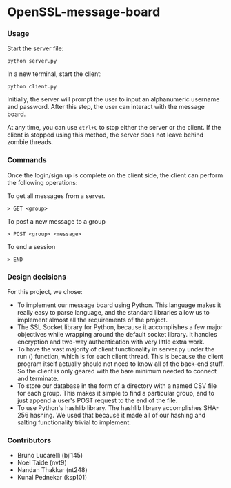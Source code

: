 # OpenSSL-message-board
### Usage
Start the server file:
```
python server.py
```

In a new terminal, start the client:
```
python client.py
```

Initially, the server will prompt the user to input an alphanumeric username and password. After this step, the user can interact with the message board.

At any time, you can use ```ctrl+C``` to stop either the server or the client. If the client is stopped using this method, the server does not leave behind zombie threads.

### Commands
Once the login/sign up is complete on the client side, the client can perform the following operations: 

To get all messages from a server.
```
> GET <group>
```

To post a new message to a group
```
> POST <group> <message>
```

To end a session
```
> END
```

### Design decisions
For this project, we chose:
- To implement our message board using Python. This language makes it really easy to parse language, and the standard libraries allow us to implement almost all the requirements of the project. 
- The SSL Socket library for Python, because it accomplishes a few major objectives while wrapping around the default socket library. It handles encryption and two-way authentication with very little extra work.
- To have the vast majority of client functionality in server.py under the run () function, which is for each client thread. This is because the client program itself actually should not need to know all of the back-end stuff. So the client is only geared with the bare minimum needed to connect and terminate. 
- To store our database in the form of a directory with a named CSV file for each group. This makes it simple to find a particular group, and to just append a user's POST request to the end of the file.
- To use Python's hashlib library. The hashlib library accomplishes SHA-256 hashing. We used that because it made all of our hashing and salting functionality trivial to implement.

### Contributors
- Bruno Lucarelli (bjl145)
- Noel Taide (nvt9)
- Nandan Thakkar (nt248)
- Kunal Pednekar (ksp101)